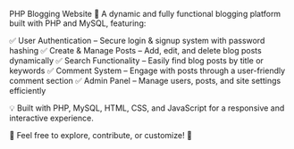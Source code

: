 PHP Blogging Website 📝
A dynamic and fully functional blogging platform built with PHP and MySQL, featuring:

✅ User Authentication – Secure login & signup system with password hashing
✅ Create & Manage Posts – Add, edit, and delete blog posts dynamically
✅ Search Functionality – Easily find blog posts by title or keywords
✅ Comment System – Engage with posts through a user-friendly comment section
✅ Admin Panel – Manage users, posts, and site settings efficiently

💡 Built with PHP, MySQL, HTML, CSS, and JavaScript for a responsive and interactive experience.

📌 Feel free to explore, contribute, or customize! 🚀

